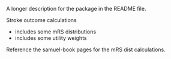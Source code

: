 A longer description for the package in the README file.

Stroke outcome calculations
+ includes some mRS distributions
+ includes some utility weights

Reference the samuel-book pages for the mRS dist calculations.